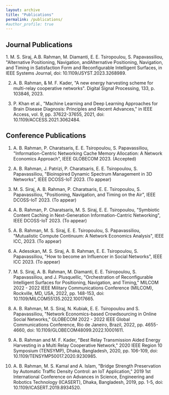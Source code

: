 ```yaml
---
layout: archive
title: "Publications"
permalink: /publications/
#author_profile: true
---
```

<H2>Journal Publications</H2>
1. M. S. Siraj,   A.B. Rahman, M. Diamanti, E. E. Tsiropoulou, S. Papavassiliou, "Alternative Positioning, Navigation, andAlternative Positioning, Navigation, and Timing in Satisfaction Form and Reconfigurable Intelligent Surfaces, in IEEE Systems Journal, doi: 10.1109/JSYST.2023.3268989.

2. A. B. Rahman, & M. F. Kader, "A new energy harvesting scheme for multi-relay cooperative networks". Digital Signal Processing, 133, p. 103846, 2023.

3. P. Khan et al., "Machine Learning and Deep Learning Approaches for Brain Disease Diagnosis: Principles and Recent Advances," in IEEE Access, vol. 9, pp. 37622-37655, 2021, doi: 10.1109/ACCESS.2021.3062484.


<H2>Conference Publications</H2>

1. A. B. Rahman, P. Charatsaris, E. E. Tsiropoulou, S. Papavassiliou, "Information-Centric Networking Cache Memory Allocation: A Network Economics Approach", IEEE GLOBECOM 2023. (Accepted)
2. A. B. Rahman, J. Patrizi, P. Charatsaris, E. E. Tsiropoulou, S. Papavassiliou, "Bioinspired Dynamic Spectrum Management in 3D Networks", IEEE DCOSS-IoT 2023. (To appear)

3. M. S. Siraj, A. B. Rahman, P. Charatsaris, E. E. Tsiropoulou, S. Papavassiliou, "Positioning, Navigation, and Timing on the Air", IEEE DCOSS-IoT 2023. (To appear)

4. A. B. Rahman, P. Charatsaris, M. S. Siraj, E. E. Tsiropoulou, "Symbiotic Content Caching in Next-Generation Information-Cantric Networking", IEEE DCOSS-IoT 2023. (To appear)

5. A. B. Rahman, M. S. Siraj, E. E. Tsiropoulou, S. Papavassiliou, "Mutualistic Compute Continuum: A Network Economics Analysis", IEEE ICC, 2023. (To appear)

6. A. Adesokan, M. S. Siraj, A. B. Rahman, E. E. Tsiropoulou, S. Papavassiliou, "How to become an Influencer in Social Networks", IEEE ICC 2023. (To appear)

7. M. S. Siraj, A. B. Rahman, M. Diamanti, E. E. Tsiropoulou, S. Papavassiliou, and J. Plusquellic, "Orchestration of Reconfigurable Intelligent Surfaces for Positioning, Navigation, and Timing," MILCOM 2022 - 2022 IEEE Military Communications Conference (MILCOM), Rockville, MD, USA, 2022, pp. 148-153, doi: 10.1109/MILCOM55135.2022.10017665.

8. A. B. Rahman, M. S. Siraj, N. Kubiak, E. E. Tsiropoulou and S. Papavassiliou, "Network Economics-based Crowdsourcing in Online Social Networks," GLOBECOM 2022 - 2022 IEEE Global Communications Conference, Rio de Janeiro, Brazil, 2022, pp. 4655-4660, doi: 10.1109/GLOBECOM48099.2022.10001611.

9. A. B. Rahman and M. F. Kader, "Best Relay Transmission Aided Energy Harvesting in a Multi Relay Cooperative Network," 2020 IEEE Region 10 Symposium (TENSYMP), Dhaka, Bangladesh, 2020, pp. 106-109, doi: 10.1109/TENSYMP50017.2020.9230985.

10. A. B. Rahman, M. S. Kamal and A. Islam, "Bridge Strength Preservation by Automatic Traffic Density Control: an IoT Application," 2019 1st International Conference on Advances in Science, Engineering and Robotics Technology (ICASERT), Dhaka, Bangladesh, 2019, pp. 1-5, doi: 10.1109/ICASERT.2019.8934520.





